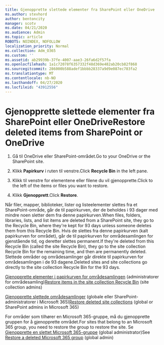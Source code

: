 ```yaml
---
title: Gjenopprette slettede elementer fra SharePoint eller OneDrive
ms.author: stevhord
author: bentoncity
manager: scotv
ms.date: 04/21/2020
ms.audience: Admin
ms.topic: article
ROBOTS: NOINDEX, NOFOLLOW
localization_priority: Normal
ms.collection: Adm_O365
ms.custom: ''
ms.assetid: ab29939b-37fe-4007-aae3-26fa6d2f57fa
ms.openlocfilehash: 1a1c72078f6357332f48d369e482ab20cb82f868
ms.sourcegitcommit: 286000b588adef1bbbb28337a9d9e087ec783fa2
ms.translationtype: MT
ms.contentlocale: nb-NO
ms.lasthandoff: 04/27/2020
ms.locfileid: "43912556"
---
```

# <a name="restore-deleted-items-from-sharepoint-or-onedrive"></a><span data-ttu-id="18e98-102">Gjenopprette slettede elementer fra SharePoint eller OneDrive</span><span class="sxs-lookup"><span data-stu-id="18e98-102">Restore deleted items from SharePoint or OneDrive</span></span>

1. <span data-ttu-id="18e98-103">Gå til OneDrive eller SharePoint-området.</span><span class="sxs-lookup"><span data-stu-id="18e98-103">Go to your OneDrive or the SharePoint site.</span></span>
    
2. <span data-ttu-id="18e98-104">Klikk **Papirkurv** i ruten til venstre.</span><span class="sxs-lookup"><span data-stu-id="18e98-104">Click **Recycle Bin** in the left pane.</span></span> 
    
3. <span data-ttu-id="18e98-105">Klikk til venstre for elementene eller filene du vil gjenopprette.</span><span class="sxs-lookup"><span data-stu-id="18e98-105">Click to the left of the items or files you want to restore.</span></span>
    
4. <span data-ttu-id="18e98-106">Klikk **Gjenopprett**.</span><span class="sxs-lookup"><span data-stu-id="18e98-106">Click **Restore**.</span></span> 
    
<span data-ttu-id="18e98-107">Når filer, mapper, biblioteker, lister og listeelementer slettes fra et SharePoint-område, går de til papirkurven, der de beholdes i 93 dager med mindre noen sletter dem fra denne papirkurven.</span><span class="sxs-lookup"><span data-stu-id="18e98-107">When files, folders, libraries, lists, and list items are deleted from a SharePoint site, they go to the Recycle Bin, where they're kept for 93 days unless someone deletes them from this Recycle Bin.</span></span> <span data-ttu-id="18e98-108">Hvis de slettes fra denne papirkurven (kalt papirkurven for området), går de til papirkurven for områdesamlingen for gjenstående tid, og deretter slettes permanent.</span><span class="sxs-lookup"><span data-stu-id="18e98-108">If they're deleted from this Recycle Bin (called the site Recycle Bin), they go to the site collection Recycle Bin for the remaining time, and then are permanently deleted.</span></span> <span data-ttu-id="18e98-109">Slettede områder og områdesamlinger går direkte til papirkurven for områdesamlingen i de 93 dagene.</span><span class="sxs-lookup"><span data-stu-id="18e98-109">Deleted sites and site collections go directly to the site collection Recycle Bin for the 93 days.</span></span>
  
<span data-ttu-id="18e98-110">[Gjenopprette elementer i papirkurven for områdesamlingen](https://go.microsoft.com/fwlink/?linkid=867800) (administratorer for områdesamling)</span><span class="sxs-lookup"><span data-stu-id="18e98-110">[Restore items in the site collection Recycle Bin](https://go.microsoft.com/fwlink/?linkid=867800) (site collection admins)</span></span> 
  
<span data-ttu-id="18e98-111">[Gjenopprette slettede områdesamlinger](https://go.microsoft.com/fwlink/?linkid=867660) (globale eller SharePoint-administratorer i Microsoft 365)</span><span class="sxs-lookup"><span data-stu-id="18e98-111">[Restore deleted site collections](https://go.microsoft.com/fwlink/?linkid=867660) (global or SharePoint admins in Microsoft 365)</span></span> 
  
<span data-ttu-id="18e98-112">For områder som tilhører en Microsoft 365-gruppe, må du gjenopprette gruppen for å gjenopprette området.</span><span class="sxs-lookup"><span data-stu-id="18e98-112">For sites that belong to an Microsoft 365 group, you need to restore the group to restore the site.</span></span> <span data-ttu-id="18e98-113">Se [Gjenopprette en slettet Microsoft 365-gruppe](https://go.microsoft.com/fwlink/?linkid=867802) (global administrator)</span><span class="sxs-lookup"><span data-stu-id="18e98-113">See [Restore a deleted Microsoft 365 group](https://go.microsoft.com/fwlink/?linkid=867802) (global admin)</span></span> 
  

